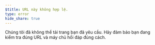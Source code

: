 ```yaml
---
$title: URL này không hợp lệ.
type: error
hide_share: true
---
```


Chúng tôi đã không thể tải trang bạn đã yêu cầu. Hãy đảm bảo bạn đang kiểm tra đúng URL và máy chủ hồi đáp đúng cách.
